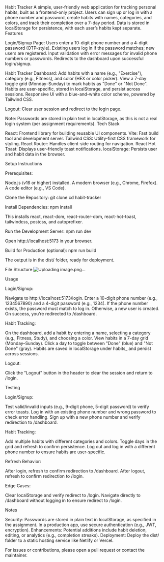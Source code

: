 Habit Tracker
A simple, user-friendly web application for tracking personal habits, built as a frontend-only project. Users can sign up or log in with a phone number and password, create habits with names, categories, and colors, and track their completion over a 7-day period. Data is stored in localStorage for persistence, with each user’s habits kept separate.
Features

Login/Signup Page:
Users enter a 10-digit phone number and a 4-digit password (OTP-style).
Existing users log in if the password matches; new users are registered.
Input validation with error messages for invalid phone numbers or passwords.
Redirects to the dashboard upon successful login/signup.


Habit Tracker Dashboard:
Add habits with a name (e.g., "Exercise"), category (e.g., Fitness), and color (HEX or color picker).
View a 7-day toggle grid (Monday–Sunday) to mark habits as "Done" or "Not Done".
Habits are user-specific, stored in localStorage, and persist across sessions.
Responsive UI with a blue-and-white color scheme, powered by Tailwind CSS.


Logout: Clear user session and redirect to the login page.

Note: Passwords are stored in plain text in localStorage, as this is not a real login system (per assignment requirements).
Tech Stack

React: Frontend library for building reusable UI components.
Vite: Fast build tool and development server.
Tailwind CSS: Utility-first CSS framework for styling.
React Router: Handles client-side routing for navigation.
React Hot Toast: Displays user-friendly toast notifications.
localStorage: Persists user and habit data in the browser.

Setup Instructions

Prerequisites:

Node.js (v16 or higher) installed.
A modern browser (e.g., Chrome, Firefox).
A code editor (e.g., VS Code).


Clone the Repository:
git clone <repository-url>
cd habit-tracker


Install Dependencies:
npm install

This installs react, react-dom, react-router-dom, react-hot-toast, tailwindcss, postcss, and autoprefixer.

Run the Development Server:
npm run dev

Open http://localhost:5173 in your browser.

Build for Production (optional):
npm run build

The output is in the dist/ folder, ready for deployment.


File Structure
![Uploading image.png…]()


Usage

Login/Signup:

Navigate to http://localhost:5173/login.
Enter a 10-digit phone number (e.g., 1234567890) and a 4-digit password (e.g., 1234).
If the phone number exists, the password must match to log in. Otherwise, a new user is created.
On success, you’re redirected to /dashboard.


Habit Tracking:

On the dashboard, add a habit by entering a name, selecting a category (e.g., Fitness, Study), and choosing a color.
View habits in a 7-day grid (Monday–Sunday). Click a day to toggle between "Done" (blue) and "Not Done" (gray).
Habits are saved in localStorage under habits_<phone> and persist across sessions.


Logout:

Click the "Logout" button in the header to clear the session and return to /login.



Testing

Login/Signup:

Test valid/invalid inputs (e.g., 9-digit phone, 5-digit password) to verify error toasts.
Log in with an existing phone number and wrong password to check error handling.
Sign up with a new phone number and verify redirection to /dashboard.


Habit Tracking:

Add multiple habits with different categories and colors.
Toggle days in the grid and refresh to confirm persistence.
Log out and log in with a different phone number to ensure habits are user-specific.


Refresh Behavior:

After login, refresh to confirm redirection to /dashboard.
After logout, refresh to confirm redirection to /login.


Edge Cases:

Clear localStorage and verify redirect to /login.
Navigate directly to /dashboard without logging in to ensure redirect to /login.



Notes

Security: Passwords are stored in plain text in localStorage, as specified in the assignment. In a production app, use secure authentication (e.g., JWT, encryption).
Enhancements: Potential additions include habit deletion, editing, or analytics (e.g., completion streaks).
Deployment: Deploy the dist/ folder to a static hosting service like Netlify or Vercel.

For issues or contributions, please open a pull request or contact the maintainer.
